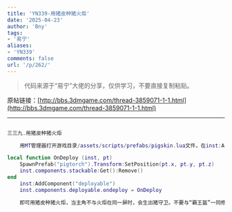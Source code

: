 ```yaml
---
title: 'YN339-用猪皮种猪火炬'
date: '2025-04-23'
author: 'Bny'
tags:
- '易宁'
aliases:
- 'YN339'
comments: false
url: '/p/262/'
---
```


> 代码来源于“易宁”大佬的分享，仅供学习，不要直接复制粘贴。

原帖链接：[http://bbs.3dmgame.com/thread-3859071-1-1.html](http://bbs.3dmgame.com/thread-3859071-1-1.html)

---

```lua  

三三九.用猪皮种猪火炬

	用MT管理器打开游戏目录/assets/scripts/prefabs/pigskin.lua文件，在inst:AddComponent("inspectable")的下一行插入以下内容：

local function OnDeploy (inst, pt)
	SpawnPrefab("pigtorch").Transform:SetPosition(pt.x, pt.y, pt.z)
	inst.components.stackable:Get():Remove()
end
	inst:AddComponent("deployable")
	inst.components.deployable.ondeploy = OnDeploy

	即可用猪皮种猪火炬，当主角不与火炬在同一屏时，会生出猪守卫。不要与“霸王盔”一同修改

```  

